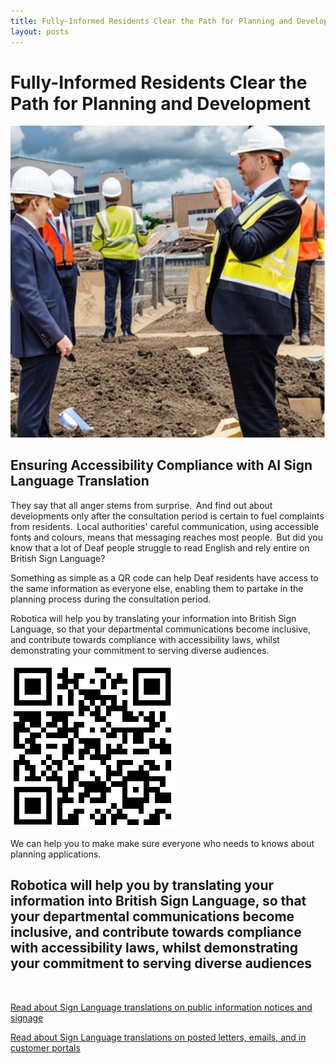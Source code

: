 ```yaml
---
title: Fully-Informed Residents Clear the Path for Planning and Development 
layout: posts
---
```


# Fully-Informed Residents Clear the Path for Planning and Development 

![Construction site](/posts/images/construction-site.png)

## Ensuring Accessibility Compliance with AI Sign Language Translation

They say that all anger stems from surprise.  And find out about developments only after the consultation period is certain to fuel complaints from residents.  Local authorities' careful communication, using accessible fonts and colours, means that messaging reaches most people.  But did you know that a lot of Deaf people struggle to read English and rely entire on British Sign Language?

Something as simple as a QR code can help Deaf residents have access to the same information as everyone else, enabling them to partake in the planning process during the consultation period.

Robotica will help you by translating your information into British Sign Language, so that your departmental communications become inclusive, and contribute towards compliance with accessibility laws, whilst demonstrating your commitment to serving diverse audiences.

![QR Code](/posts/images/qr-contact.png)

We can help you to make make sure everyone who needs to knows about planning applications.

## Robotica will help you by translating your information into British Sign Language, so that your departmental communications become inclusive, and contribute towards compliance with accessibility laws, whilst demonstrating your commitment to serving diverse audiences

<br/>

[Read about Sign Language translations on public information notices and signage](/solutions/gazette)

[Read about Sign Language translations on posted letters, emails, and in customer portals](/solutions/correspondent)
